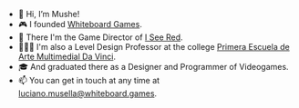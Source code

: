 - 👋 Hi, I’m Mushe!
- 🎮 I founded [Whiteboard Games](whiteboard.games).
- 🔴 There I'm the Game Director of [I See Red](iseeredgame.com).
- 👨🏻‍🏫 I'm also a Level Design Professor at the college [Primera Escuela de Arte Multimedial Da Vinci](https://davinci.edu.ar/).
- 🎓 And graduated there as a Designer and Programmer of Videogames.
- 📫 You can get in touch at any time at [luciano.musella@whiteboard.games](mailto:luciano.musella@whiteboard.games).
